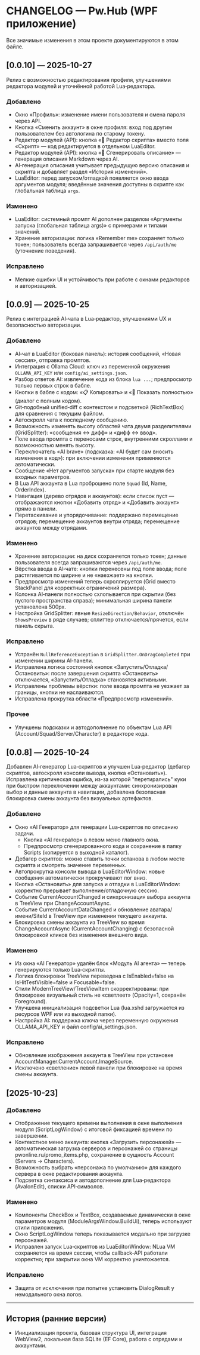 ﻿# CHANGELOG — Pw.Hub (WPF приложение)

Все значимые изменения в этом проекте документируются в этом файле.

## [0.0.10] — 2025-10-27
Релиз с возможностью редактирования профиля, улучшениями редактора модулей и уточнённой работой Lua‑редактора.

### Добавлено
- Окно «Профиль»: изменение имени пользователя и смена пароля через API.
- Кнопка «Сменить аккаунт» в окне профиля: вход под другим пользователем без автологина по старому токену.
- Редактор модулей (API): кнопка «🧩 Редактор скрипта» вместо поля «Скрипт» — код редактируется в отдельном LuaEditor.
- Редактор модулей (API): кнопка «🤖 Сгенерировать описание» — генерация описания Markdown через AI.
- AI‑генерация описания учитывает предыдущую версию описания и скрипта и добавляет раздел «История изменений».
- LuaEditor: перед запуском/отладкой появляется окно ввода аргументов модуля; введённые значения доступны в скрипте как глобальная таблица `args`.

### Изменено
- LuaEditor: системный промпт AI дополнен разделом «Аргументы запуска (глобальная таблица args)» с примерами и типами значений.
- Хранение авторизации: логика «Remember me» сохраняет только токен; пользователь всегда запрашивается через `/api/auth/me` (уточнение поведения).

### Исправлено
- Мелкие ошибки UI и устойчивость при работе с окнами редакторов и авторизацией.

## [0.0.9] — 2025-10-25
Релиз с интеграцией AI‑чата в Lua‑редактор, улучшениями UX и безопасностью авторизации.

### Добавлено
- AI‑чат в LuaEditor (боковая панель): история сообщений, «Новая сессия», отправка промптов.
- Интеграция с Ollama Cloud: ключ из переменной окружения `OLLAMA_API_KEY` или `config/ai_settings.json`.
- Разбор ответов AI: извлечение кода из блока ```lua ...```; предпросмотр только первых строк в бабле.
- Кнопки в бабле с кодом: «📋 Копировать» и «🔎 Показать полностью» (диалог с полным кодом).
- Git‑подобный unified‑diff с контекстом и подсветкой (RichTextBox) для сравнения с текущим файлом.
- Автоскролл чата к последнему сообщению.
- Возможность изменять высоту областей чата двумя разделителями (GridSplitter): «сообщения ↔ дифф» и «дифф ↔ ввод».
- Поле ввода промпта с переносами строк, внутренними скроллами и возможностью менять высоту.
- Переключатель «AI brave» (подсказка: «AI будет сам вносить изменения в код»): при включении изменения применяются автоматически.
- Сообщение «Нет аргументов запуска» при старте модуля без входных параметров.
- В Lua API аккаунта в Lua проброшено поле `Squad` (Id, Name, OrderIndex).
- Навигация (дерево отрядов и аккаунтов): если список пуст — отображаются кнопки «Добавить отряд» и «Добавить аккаунт» прямо в панели.
- Перетаскивание и упорядочивание: поддержано перемещение отрядов; перемещение аккаунтов внутри отряда; перемещение аккаунтов между отрядами.

### Изменено
- Хранение авторизации: на диск сохраняется только токен; данные пользователя всегда запрашиваются через `/api/auth/me`.
- Вёрстка ввода в AI‑чате: кнопки перенесены под поле ввода; поле растягивается по ширине и не «наезжает» на кнопки.
- Предпросмотр изменений теперь скроллируется (Grid вместо StackPanel для корректных ограничений размера).
- Колонка AI‑панели полностью схлопывается при скрытии (без пустого пространства справа); минимальная ширина панели установлена 500px.
- Настройка GridSplitter: явные `ResizeDirection/Behavior`, отключён `ShowsPreview` в ряде случаев; сплиттер отключается/прячется, если панель скрыта.

### Исправлено
- Устранён `NullReferenceException` в `GridSplitter.OnDragCompleted` при изменении ширины AI‑панели.
- Исправлена логика состояний кнопок «Запустить/Отладка/Остановить»: после завершения скрипта «Остановить» отключается, «Запустить/Отладка» становятся активными.
- Исправлены проблемы вёрстки: поле ввода промпта не уезжает за границы, кнопки не наслаиваются.
- Исправлена прокрутка области «Предпросмотр изменений».

### Прочее
- Улучшены подсказки и автодополнение по объектам Lua API (Account/Squad/Server/Character) в редакторе кода.

## [0.0.8] — 2025-10-24
Добавлен AI‑генератор Lua‑скриптов и улучшен Lua‑редактор (дебагер скриптов, автоскролл консоли вывода, кнопка «Остановить»). 
Исправлена критическая ошибка, из-за которой "перетирались" куки при быстром переключении между аккаунтами: синхронизирован выбор и данные аккаунта в навигации, добавлена безопасная блокировка смены аккаунта без визуальных артефактов.

### Добавлено
- Окно «AI Генератор» для генерации Lua‑скриптов по описанию задачи.
  - Кнопка «AI генератор» в левом меню главного окна.
  - Предпросмотр сгенерированного кода и сохранение в папку Scripts (копируется в выходной каталог).
- Дебагер скриптов: можно ставить точки останова в любом месте скрипта и смотреть значение переменных.
- Автопрокрутка консоли вывода в LuaEditorWindow: новые сообщения автоматически прокручивают лог вниз.
- Кнопка «Остановить» для запуска и отладки в LuaEditorWindow: корректно прерывает выполнение/отладочную сессию.
- Событие CurrentAccountChanged и синхронизация выбора аккаунта в TreeView при ChangeAccountAsync.
- Событие CurrentAccountDataChanged и обновление аватара/имени/SiteId в TreeView при изменении текущего аккаунта.
- Блокировка смены аккаунта из TreeView во время ChangeAccountAsync (CurrentAccountChanging) с безопасной блокировкой кликов без изменения внешнего вида.

### Изменено
- Из окна «AI Генератор» удалён блок «Модуль AI агента» — теперь генерируются только Lua‑скрипты.
- Логика блокировки TreeView переведена с IsEnabled=false на IsHitTestVisible=false и Focusable=false.
- Стили ModernTreeView/TreeViewItem скорректированы: при блокировке визуальный стиль не «светлеет» (Opacity=1, сохранён Foreground).
- Улучшена инициализация подсветки Lua (lua.xshd загружается из ресурсов WPF или из выходной папки).
- Настройка AI: поддержка ключа через переменную окружения OLLAMA_API_KEY и файл config/ai_settings.json.

### Исправлено
- Обновление изображения аккаунта в TreeView при установке AccountManager.CurrentAccount.ImageSource.
- Исключено «светление» левой панели при блокировке на время смены аккаунта.

## [2025-10-23]
### Добавлено
- Отображение текущего времени выполнения в окне выполнения модуля (ScriptLogWindow) с итоговой фиксацией времени по завершении.
- Контекстное меню аккаунта: кнопка «Загрузить персонажей» — автоматическая загрузка серверов и персонажей со страницы pwonline.ru/promo_items.php, сохранение в сущность Account (Servers → Characters).
- Возможность выбрать «персонажа по умолчанию» для каждого сервера в окне редактирования аккаунта.
- Подсветка синтаксиса и автодополнение для Lua‑редактора (AvalonEdit), списки API‑символов.

### Изменено
- Компоненты CheckBox и TextBox, создаваемые динамически в окне параметров модуля (ModuleArgsWindow.BuildUi), теперь используют стили приложения.
- Окно ScriptLogWindow теперь показывается модально при загрузке персонажей.
- Исправлен запуск Lua‑скриптов из LuaEditorWindow: NLua VM сохраняется на время сессии, чтобы callback‑API работали корректно; при закрытии окна VM корректно уничтожается.

### Исправлено
- Защита от исключения при попытке установить DialogResult у немодального окна логов.

---

## История (ранние версии)
- Инициализация проекта, базовая структура UI, интеграция WebView2, локальная база SQLite (EF Core), работа с отрядами и аккаунтами.
